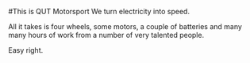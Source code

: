 #This is QUT Motorsport
We turn electricity into speed. 

All it takes is four wheels, some motors, a couple of batteries and many many hours of work from a number of very talented people.

Easy right.
